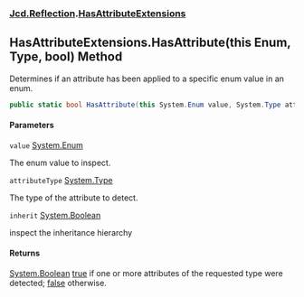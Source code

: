### [Jcd.Reflection](Jcd.Reflection.md 'Jcd.Reflection').[HasAttributeExtensions](HasAttributeExtensions.md 'Jcd.Reflection.HasAttributeExtensions')

## HasAttributeExtensions.HasAttribute(this Enum, Type, bool) Method

Determines if an attribute has been applied to a specific enum value in an enum.

```csharp
public static bool HasAttribute(this System.Enum value, System.Type attributeType, bool inherit=false);
```
#### Parameters

<a name='Jcd.Reflection.HasAttributeExtensions.HasAttribute(thisSystem.Enum,System.Type,bool).value'></a>

`value` [System.Enum](https://docs.microsoft.com/en-us/dotnet/api/System.Enum 'System.Enum')

The enum value to inspect.

<a name='Jcd.Reflection.HasAttributeExtensions.HasAttribute(thisSystem.Enum,System.Type,bool).attributeType'></a>

`attributeType` [System.Type](https://docs.microsoft.com/en-us/dotnet/api/System.Type 'System.Type')

The type of the attribute to detect.

<a name='Jcd.Reflection.HasAttributeExtensions.HasAttribute(thisSystem.Enum,System.Type,bool).inherit'></a>

`inherit` [System.Boolean](https://docs.microsoft.com/en-us/dotnet/api/System.Boolean 'System.Boolean')

inspect the inheritance hierarchy

#### Returns
[System.Boolean](https://docs.microsoft.com/en-us/dotnet/api/System.Boolean 'System.Boolean')
[true](https://docs.microsoft.com/en-us/dotnet/csharp/language-reference/builtin-types/bool 'https://docs.microsoft.com/en-us/dotnet/csharp/language-reference/builtin-types/bool') if one or more attributes of the requested type were detected;
            [false](https://docs.microsoft.com/en-us/dotnet/csharp/language-reference/builtin-types/bool 'https://docs.microsoft.com/en-us/dotnet/csharp/language-reference/builtin-types/bool') otherwise.
